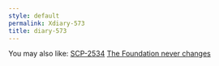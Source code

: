 ```yaml
---
style: default
permalink: Xdiary-573
title: diary-573
---
```

You may also like:
[SCP-2534](http://scp-wiki.net/scp-2534)
[The Foundation never changes](http://scp-wiki.net/the-foundation-never-changes)